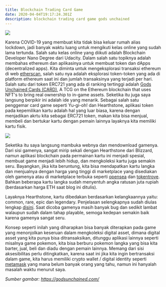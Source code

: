 ```yaml
---
title: Blockchain Trading Card Game
date: 2020-04-04T19:17:24.301Z
description: blockchain trading card game gods unchained
---
```

![](/img/kuy024yb83t31.jpg)

Karena COVID-19 yang membuat kita tidak bisa keluar rumah alias lockdown, jadi banyak waktu luang untuk mengikuti kelas online yang sudah lama tertunda. Salah satu kelas online yang diikuti adalah Blockchain Developer Nano Degree dari Udacity. Dalam salah satu topiknya adalah membahas ethereum dan aplikasinya untuk membuat token dan dApps (decentralized apps). Kita diminta untuk mengeksplorasi transaksi ethereum di web [etherscan](https://etherscan.io/), salah satu nya adalah eksplorasi token-token yang ada di platform ethereum saat ini dan jumlah transaksinya yang terjadi per hari. Salah satu dari token ERC721 yang ada di ranking tertinggi adalah [Gods Unchained Cards (CARD)](https://etherscan.io/token/0x0e3a2a1f2146d86a604adc220b4967a898d7fe07), A TCG on the Ethereum blockchain that uses NFT's to bring real ownership to in-game assets. Seketika itu juga saya langsung berpikir ini adalah ide yang menarik. Sebagai salah satu penggemar card game seperti Yu-gi-oh! dan Hearthstone, aplikasi token pada kepemilikan kartu adalah hal yang luar biasa, karena dengan menjadikan akrtu kita sebagai ERC721 token, makan kita bisa menjual, membeli dan bertukar kartu dengan pemain lainnya layaknya kita memiliki kartu fisik.

![](/img/screen-shot-2020-04-04-at-8.30.42-pm.png)

Seketika itu saya langsung mambuka webnya dan mendownload gamenya. Dari sisi gamenya, sangat mirip sekali dengan Hearthstone dari Blizzard, namun aplikasi blockchain pada permainan kartu ini menjadi spesial, membuat game menjadi lebih hidup, dan mengkoleksi kartu juga semakin seru. Bayangkan, jika kita beruntung, kita bisa mendapatkan kartu langka dan menjualnya dengan harga yang tinggi di marketplace yang disediakan oleh gamenya atau di marketplace terbuka seperti [opensea](https://opensea.io/) dan [tokentrove](https://tokentrove.com/). Bahkan beberapa kartu langka sudah menyentuh angka ratusan juta rupiah (berdasarkan harga ETH saat blog ini ditulis).

Layaknya Hearthstone,  kartu dibedakan berdasarkan kelangkaannya yaitu: common, rare, epic dan legendary. Penjelasan selengkapnya sudah diulas lengkap [disini](https://medium.com/@gu.packs.contact/a-guide-to-card-packs-in-gods-unchained-6eead65af8c2). Saat dicoba gamenya masih banyak bug dan sedikit lambat walaupun sudah dalam tahap playable, semoga kedepan semakin baik karena gamenya sangat seru.

Konsep seperti inilah yang diharapkan bisa banyak diterapkan pada game yang menonjolkan keseruan dalam mengkoleksi digital asset, dimana digital asset yang kita punya bisa ditransaksikan, ditunggu aplikasi lainnya seperti misalnya game pokemon, kita bisa berburu pokemon langka yang bisa kita barter, jual, beli dan diadu dengan pemain lainnya. Memang dari sisi aksesibilitas perlu ditingkatkan, karena saat ini jika kita ingin bertransaksi dalam game, kita harus memiliki crypto wallet / digital identity seperti [metamask](https://metamask.io/) yang mana belum banyak orang yang tahu, namun ini hanyalah masalah waktu menurut saya.



*Sumber gambar: <https://godsunchained.com/>*